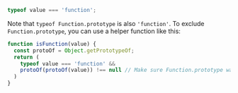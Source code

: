```javascript
typeof value === 'function';
```

Note that `typeof Function.prototype` is also `'function'`. To exclude `Function.prototype`, you can use a helper function like this:

```javascript
function isFunction(value) {
  const protoOf = Object.getPrototypeOf;
  return (
    typeof value === 'function' &&
    protoOf(protoOf(value)) !== null // Make sure Function.prototype was not passed in
  )
}
```

